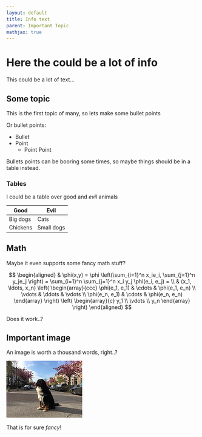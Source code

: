 ```yaml
---
layout: default
title: Info text
parent: Important Topic
mathjax: true
---
```


# Here the could be a lot of info
This could be a lot of text...

## Some topic

This is the first topic of many, so lets make some bullet points

Or bullet points:
- Bullet
- Point
  - Point Point

Bullets points can be booring some times, so maybe things should be in a table instead.

### Tables 

I could be a table over good and *evil* animals

| **Good** | **Evil** |
| ----------- | ----------- |
| Big dogs | Cats |
| Chickens | Small dogs |  


## Math

Maybe it even supports some fancy math stuff?

$$
\begin{aligned}
  & \phi(x,y) = \phi \left(\sum_{i=1}^n x_ie_i, \sum_{j=1}^n y_je_j \right)
  = \sum_{i=1}^n \sum_{j=1}^n x_i y_j \phi(e_i, e_j) = \\
  & (x_1, \ldots, x_n) \left( \begin{array}{ccc}
      \phi(e_1, e_1) & \cdots & \phi(e_1, e_n) \\
      \vdots & \ddots & \vdots \\
      \phi(e_n, e_1) & \cdots & \phi(e_n, e_n)
    \end{array} \right)
  \left( \begin{array}{c}
      y_1 \\
      \vdots \\
      y_n
    \end{array} \right)
\end{aligned}
$$

Does it work..? 
## Important image

An image is worth a thousand words, right..?

![Big dog, small picture...](../../assets/images/dog.JPG)

That is for sure *fancy*!

